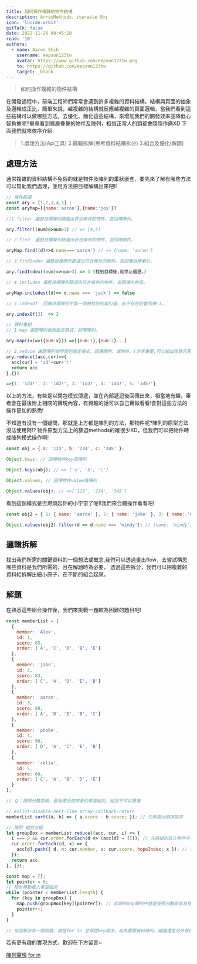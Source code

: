 ```yaml
---
title: 如何操作複雜的物件結構
description: ArrayMethods、iterable Obj
icon: 'lucide:orbit'
gitTalk: false
date: 2022-11-26 00:45:20
read: '10'
authors:
  - name: Aaron Shih
    username: eepson123tw
    avatar: https://www.github.com/eepson123tw.png
    to: https://github.com/eepson123tw
    target: _blank
---
```


> 如何操作複雜的物件結構

在開發過程中，前端工程師們常常會遇到許多複雜的資料結構，結構與頁面的抽象及邏輯成正比，簡單來說，越複雜的結構就反應越複雜的頁面邏輯，當我們看到這些結構可以做哪些方法，去優化、簡化這些結構，來增加我們的開發效率並降低心智負擔呢?畢竟看到層層疊疊的物件及陣列，相信正常人的頭都會隱隱作痛XD
下面我們就來依序介紹:

> 1.處理方法(Api工具) 2.邏輯拆解(思考資料結構拆分) 3.組合及優化(解題)

## 處理方法

通常複雜的資料結構不免俗的就是物件及陣列的巢狀嵌套，要先來了解有哪些方法可以幫助我們處理，並用方法把目標解構出來吧!!

```javascript
// 條件篩選
const ary = [1,2,3,4,5] ;
const aryMap=[{name:'aaron'},{name:'joy'}]

//1.filter 遍歷目標陣列篩選出符合條件的物件，並回傳陣列。

ary.filter((num)=>num>3) // => [4,5]

// 2.find  遍歷目標陣列篩選出符合條件的物件，並回傳物件。

aryMap.find((d)=>d.name==='aaron') // => {name: 'aaron'}

// 3.findIndex 遍歷目標陣列篩選出符合條件的物件，並回傳目標索引。

ary.findIndex((num)=>num>3) => 3 (找到目標後,就停止遍歷。)

// 4.includes 遍歷目標陣列篩選出符合條件的物件，並回傳布林值。

aryMap.includes((d)=> d.name === 'jack') => false

// 5.indexOf  回傳目標陣列中第一個被找到的索引值，若不存在則會回傳-1。

ary.indexOf(3)  => 2

// 資料重組
// 1.map 遍歷陣列依照設定格式，回傳陣列。

ary.map((x)=>({num:x})) =>[{num:1},{num:2}...]

// 2.reduce 遍歷陣列依照閉包設定格式，回傳陣列、或物件。(非常重要,可以組出任意元素)
ary.reduce((acc,cur)=>{
  acc[cur] = 'id'+cur+'!'
  return acc
},{})

=>{1: 'id1!', 2: 'id2!', 3: 'id3!', 4: 'id4!', 5: 'id5!'}

```

以上的方法，有些是以閉包模式傳遞，並在內部遞迴後回傳出來，相當地有趣，筆者會在最後附上相關的實現內容，有興趣的話可以自己實做看看!會對這些方法的操作更加的熟悉!

不知道有沒有一個疑問，那就是上方都是陣列的方法，那物件呢?陣列的原型方法沒法使用阿!?
物件原型方法上的篩選methods的確很少XD，但我們可以把物件轉成陣列模式操作啊!

```javascript
const obj = { a: '123', b: '234', c: '345' };

Object.keys; // 回傳物件key值陣列

Object.keys(obj); // => ['a', 'b', 'c']

Object.values; // 回傳物件value值陣列

Object.values(obj); // =>['123', '234', '345']
```

看到這個模式是否燃燒起你的小宇宙了呢!!我們來合體操作看看吧!

```javascript
const obj2 = { 1: { name: 'aaron' }, 2: { name: 'joke' }, 3: { name: 'mindy' } };

Object.values(obj2).filter(d => d.name === 'mindy'); // {name: 'mindy'}
```

## 邏輯拆解

找出我們所需的關鍵資料的一個想法或概念,我們可以透過畫出flow，去嘗試構思哪些資料是我們所需的，且在解題時為必要，
透過這些拆分，我們可以把複雜的資料給拆解出細小原子，在不斷的組合起來。

## 解題

在熟悉這些組合操作後，我們來挑戰一題較為困難的題目吧!

```javascript
const memberList = [
  {
    member: 'Alex',
    id: 1,
    score: 85,
    order: ['A', 'C', 'D', 'B', 'E']
  },
  {
    member: 'jabo',
    id: 2,
    score: 83,
    order: ['C', 'A', 'D', 'E', 'B']
  },
  {
    member: 'aaron',
    id: 3,
    score: 80,
    order: ['A', 'D', 'E', 'B', 'C']
  },
  {
    member: 'phobe',
    id: 4,
    score: 90,
    order: ['D', 'A', 'C', 'E', 'B']
  },
  {
    member: 'celia',
    id: 5,
    score: 60,
    order: ['C', 'A', 'B', 'D', 'E']
  }
];

// Ｑ：按照分數高低，最後導出使用者的希望組別，組別不可以重複

// eslint-disable-next-line array-callback-return
memberList.sort((a, b) => { a.score - b.score; }); // 先照高分順序排序

// 按照 組別分組
let groupBox = memberList.reduce((acc, cur, i) => {
  i === 0 && cur.order.forEach(d => (acc[d] = [])); // 先將組別放入物件中，並將值設為陣列
  cur.order.forEach((d, x) => {
    acc[d].push({ d, n: cur.member, s: cur.score, hopeIndex: x }); // 依照順序送入陣列中
  });
  return acc;
}, {});

const map = [];
let pointer = 0;
// 指針移動推入希望組別
while (pointer < memberList.length) {
  for (key in groupBox) {
    map.push(groupBox[key][pointer]); // 此時的map陣列中就是按照分數高低及使用者意願的順序
    pointer++;
  }
}

// 但這解法有一個問題，就是for in 並保證key順序，若為重要資料陣列，建議還是另外保存索引值，較為理想喔!
```

若有更有趣的實現方式，歡迎在下方留言~

[陣列實現](https://github.com/eepson123tw/DeepLearnJs/blob/master/10%E8%B3%87%E6%96%99%E7%B5%90%E6%A7%8B%E6%93%8D%E4%BD%9C%E5%8F%8A%E5%AF%A6%E7%8F%BE/arrayApi.js)
[for in](https://developer.mozilla.org/zh-TW/docs/Web/JavaScript/Reference/Statements/for...in)
